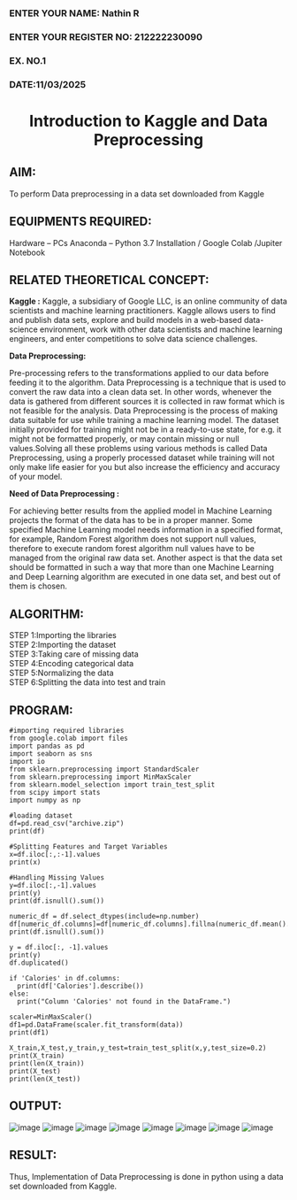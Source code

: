 <H3>ENTER YOUR NAME: Nathin R</H3>
<H3>ENTER YOUR REGISTER NO: 212222230090</H3>
<H3>EX. NO.1</H3>
<H3>DATE:11/03/2025</H3>
<H1 ALIGN =CENTER> Introduction to Kaggle and Data Preprocessing</H1>

## AIM:

To perform Data preprocessing in a data set downloaded from Kaggle

## EQUIPMENTS REQUIRED:
Hardware – PCs
Anaconda – Python 3.7 Installation / Google Colab /Jupiter Notebook

## RELATED THEORETICAL CONCEPT:

**Kaggle :**
Kaggle, a subsidiary of Google LLC, is an online community of data scientists and machine learning practitioners. Kaggle allows users to find and publish data sets, explore and build models in a web-based data-science environment, work with other data scientists and machine learning engineers, and enter competitions to solve data science challenges.

**Data Preprocessing:**

Pre-processing refers to the transformations applied to our data before feeding it to the algorithm. Data Preprocessing is a technique that is used to convert the raw data into a clean data set. In other words, whenever the data is gathered from different sources it is collected in raw format which is not feasible for the analysis.
Data Preprocessing is the process of making data suitable for use while training a machine learning model. The dataset initially provided for training might not be in a ready-to-use state, for e.g. it might not be formatted properly, or may contain missing or null values.Solving all these problems using various methods is called Data Preprocessing, using a properly processed dataset while training will not only make life easier for you but also increase the efficiency and accuracy of your model.

**Need of Data Preprocessing :**

For achieving better results from the applied model in Machine Learning projects the format of the data has to be in a proper manner. Some specified Machine Learning model needs information in a specified format, for example, Random Forest algorithm does not support null values, therefore to execute random forest algorithm null values have to be managed from the original raw data set.
Another aspect is that the data set should be formatted in such a way that more than one Machine Learning and Deep Learning algorithm are executed in one data set, and best out of them is chosen.


## ALGORITHM:
STEP 1:Importing the libraries<BR>
STEP 2:Importing the dataset<BR>
STEP 3:Taking care of missing data<BR>
STEP 4:Encoding categorical data<BR>
STEP 5:Normalizing the data<BR>
STEP 6:Splitting the data into test and train<BR>

##  PROGRAM:
```
#importing required libraries
from google.colab import files
import pandas as pd
import seaborn as sns
import io
from sklearn.preprocessing import StandardScaler
from sklearn.preprocessing import MinMaxScaler
from sklearn.model_selection import train_test_split
from scipy import stats
import numpy as np

#loading dataset
df=pd.read_csv("archive.zip")
print(df)

#Splitting Features and Target Variables
x=df.iloc[:,:-1].values
print(x)

#Handling Missing Values
y=df.iloc[:,-1].values
print(y)
print(df.isnull().sum())

numeric_df = df.select_dtypes(include=np.number)
df[numeric_df.columns]=df[numeric_df.columns].fillna(numeric_df.mean().round(1))
print(df.isnull().sum())

y = df.iloc[:, -1].values
print(y)
df.duplicated()

if 'Calories' in df.columns:
  print(df['Calories'].describe())
else:
  print("Column 'Calories' not found in the DataFrame.")

scaler=MinMaxScaler()
df1=pd.DataFrame(scaler.fit_transform(data))
print(df1)

X_train,X_test,y_train,y_test=train_test_split(x,y,test_size=0.2)
print(X_train)
print(len(X_train))
print(X_test)
print(len(X_test))
```
## OUTPUT:
![image](https://github.com/user-attachments/assets/459650cb-4ae1-4be3-87c7-1ae11ec1d441)
![image](https://github.com/user-attachments/assets/e141717e-c958-4e2d-8b36-46e45b6698d3)
![image](https://github.com/user-attachments/assets/ea75b4b5-9ee0-49e2-980e-0a68e16a3610)
![image](https://github.com/user-attachments/assets/750773bb-9a3d-463a-b9cd-d9d972e23b28)
![image](https://github.com/user-attachments/assets/39e05fc4-4692-436a-b407-e837cf9f51dd)
![image](https://github.com/user-attachments/assets/654ba1f4-630e-407c-8540-75aa3e4ca560)
![image](https://github.com/user-attachments/assets/bc927c78-a598-4d9e-9a08-a5315a198ddd)
![image](https://github.com/user-attachments/assets/c2c38496-18f3-442e-98ec-aba612551129)

## RESULT:
Thus, Implementation of Data Preprocessing is done in python  using a data set downloaded from Kaggle.
